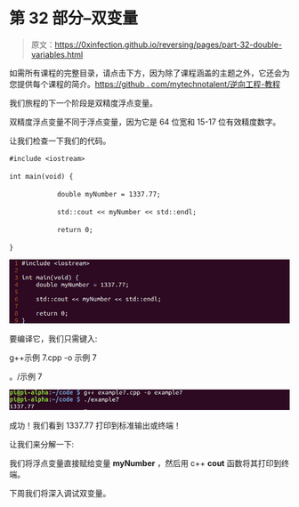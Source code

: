 # 第 32 部分–双变量

> 原文：<https://0xinfection.github.io/reversing/pages/part-32-double-variables.html>

如需所有课程的完整目录，请点击下方，因为除了课程涵盖的主题之外，它还会为您提供每个课程的简介。[https://github . com/mytechnotalent/逆向工程-教程](https://github.com/mytechnotalent/Reverse-Engineering-Tutorial)

我们旅程的下一个阶段是双精度浮点变量。

双精度浮点变量不同于浮点变量，因为它是 64 位宽和 15-17 位有效精度数字。

让我们检查一下我们的代码。

```
#include <iostream>

int main(void) {

            double myNumber = 1337.77;

            std::cout << myNumber << std::endl;

            return 0;

}

```

![](img/ee7b7a4d214036eda272cea6a371e748.png)

要编译它，我们只需键入:

g++示例 7.cpp -o 示例 7

。/示例 7

![](img/6cbdd65435d25acd15d02aa31dde8362.png)

成功！我们看到 1337.77 打印到标准输出或终端！

让我们来分解一下:

我们将浮点变量直接赋给变量 **myNumber** ，然后用 c++ **cout** 函数将其打印到终端。

下周我们将深入调试双变量。